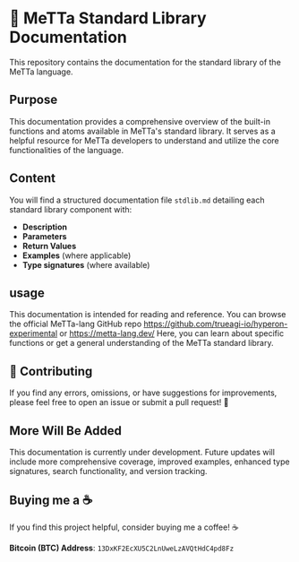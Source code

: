 # 📖 MeTTa Standard Library Documentation  

This repository contains the documentation for the standard library of the MeTTa language.  

## Purpose  

This documentation provides a comprehensive overview of the built-in functions and atoms available in MeTTa's standard library. It serves as a helpful resource for MeTTa developers to understand and utilize the core functionalities of the language.  

## Content   

You will find a structured documentation file `stdlib.md` detailing each standard library component with:  

- **Description**  
- **Parameters**  
- **Return Values**  
- **Examples** (where applicable)  
- **Type signatures** (where available)  

## usage

This documentation is intended for reading and reference. You can browse the official MeTTa-lang GitHub repo https://github.com/trueagi-io/hyperon-experimental or https://metta-lang.dev/
Here, you can learn about specific functions or get a general understanding of the MeTTa standard library.  

## 🤝 Contributing  

If you find any errors, omissions, or have suggestions for improvements, please feel free to open an issue or submit a pull request! 🚀  

## More Will Be Added

This documentation is currently under development.  Future updates will include more comprehensive coverage, improved examples, enhanced type signatures, search functionality, and version tracking.    

## Buying me a ☕
If you find this project helpful, consider buying me a coffee! ☕

**Bitcoin (BTC) Address**: `13DxKF2EcXU5C2LnUweLzAVQtHdC4pd8Fz`
